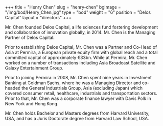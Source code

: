 +++
title = "Henry Chen"
slug = "henry-chen"
bgImage = "/img/bod/Henry_Chen.jpg"
type = "bod"
weight = "6"
position = "Delos Capital"
layout = "directors"
+++

Mr. Chen founded Delos Capital, a life sciences fund fostering development and collaboration of innovation globally, in 2014. Mr. Chen is the Managing Partner of Delos Capital.

Prior to establishing Delos Capital, Mr. Chen was a Partner and Co-Head of Asia at Permira, a European private equity firm with global reach and a total committed capital of approximately &euro;33bn. While at Permira, Mr. Chen worked on a number of transactions including Asia Broadcast Satellite and Galaxy Entertainment Group.

Prior to joining Permira in 2008, Mr. Chen spent nine years in Investment Banking at Goldman Sachs, where he was a Managing Director and co-headed the General Industrials Group, Asia (excluding Japan) which covered consumer retail, healthcare, industrials and transportation sectors. Prior to that, Mr. Chen was a corporate finance lawyer with Davis Polk in New York and Hong Kong.

Mr. Chen holds Bachelor and Masters degrees from Harvard University, USA, and has a Juris Doctorate degree from Harvard Law School, USA.